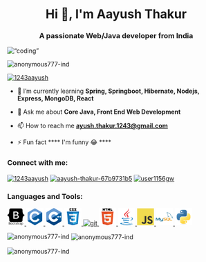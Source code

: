 <h1 align="center">Hi 👋, I'm Aayush Thakur</h1>
<h3 align="center">A passionate Web/Java developer from India</h3>

<img align=“right” alt=“coding” width=“400” src=“https://user-images.githubusercontent.com/55389276/140866485-8fb1c876-9a8f-4d6a-98dc-08c4981eaf70.gif”>

<p align="left"> <img src="https://komarev.com/ghpvc/?username=anonymous777-ind&label=Profile%20views&color=0e75b6&style=flat" alt="anonymous777-ind" /> </p>

<p align="left"> <a href="https://twitter.com/1243aayush" target="blank"><img src="https://img.shields.io/twitter/follow/1243aayush?logo=twitter&style=for-the-badge" alt="1243aayush" /></a> </p>

- 🌱 I’m currently learning **Spring, Springboot, Hibernate, Nodejs, Express, MongoDB, React**

- 💬 Ask me about **Core Java, Front End Web Development**

- 📫 How to reach me **ayush.thakur.1243@gmail.com**

- ⚡ Fun fact **** I'm funny 😂 ****

<h3 align="left">Connect with me:</h3>
<p align="left">
<a href="https://twitter.com/1243aayush" target="blank"><img align="center" src="https://raw.githubusercontent.com/rahuldkjain/github-profile-readme-generator/master/src/images/icons/Social/twitter.svg" alt="1243aayush" height="30" width="40" /></a>
<a href="https://linkedin.com/in/aayush-thakur-67b9731b5" target="blank"><img align="center" src="https://raw.githubusercontent.com/rahuldkjain/github-profile-readme-generator/master/src/images/icons/Social/linked-in-alt.svg" alt="aayush-thakur-67b9731b5" height="30" width="40" /></a>
<a href="https://www.leetcode.com/user1156gw" target="blank"><img align="center" src="https://raw.githubusercontent.com/rahuldkjain/github-profile-readme-generator/master/src/images/icons/Social/leet-code.svg" alt="user1156gw" height="30" width="40" /></a>
</p>

<h3 align="left">Languages and Tools:</h3>
<p align="left"> <a href="https://getbootstrap.com" target="_blank" rel="noreferrer"> <img src="https://raw.githubusercontent.com/devicons/devicon/master/icons/bootstrap/bootstrap-plain-wordmark.svg" alt="bootstrap" width="40" height="40"/> </a> <a href="https://www.cprogramming.com/" target="_blank" rel="noreferrer"> <img src="https://raw.githubusercontent.com/devicons/devicon/master/icons/c/c-original.svg" alt="c" width="40" height="40"/> </a> <a href="https://www.w3schools.com/cpp/" target="_blank" rel="noreferrer"> <img src="https://raw.githubusercontent.com/devicons/devicon/master/icons/cplusplus/cplusplus-original.svg" alt="cplusplus" width="40" height="40"/> </a> <a href="https://www.w3schools.com/css/" target="_blank" rel="noreferrer"> <img src="https://raw.githubusercontent.com/devicons/devicon/master/icons/css3/css3-original-wordmark.svg" alt="css3" width="40" height="40"/> </a> <a href="https://git-scm.com/" target="_blank" rel="noreferrer"> <img src="https://www.vectorlogo.zone/logos/git-scm/git-scm-icon.svg" alt="git" width="40" height="40"/> </a> <a href="https://www.w3.org/html/" target="_blank" rel="noreferrer"> <img src="https://raw.githubusercontent.com/devicons/devicon/master/icons/html5/html5-original-wordmark.svg" alt="html5" width="40" height="40"/> </a> <a href="https://www.java.com" target="_blank" rel="noreferrer"> <img src="https://raw.githubusercontent.com/devicons/devicon/master/icons/java/java-original.svg" alt="java" width="40" height="40"/> </a> <a href="https://developer.mozilla.org/en-US/docs/Web/JavaScript" target="_blank" rel="noreferrer"> <img src="https://raw.githubusercontent.com/devicons/devicon/master/icons/javascript/javascript-original.svg" alt="javascript" width="40" height="40"/> </a> <a href="https://www.mysql.com/" target="_blank" rel="noreferrer"> <img src="https://raw.githubusercontent.com/devicons/devicon/master/icons/mysql/mysql-original-wordmark.svg" alt="mysql" width="40" height="40"/> </a> <a href="https://www.python.org" target="_blank" rel="noreferrer"> <img src="https://raw.githubusercontent.com/devicons/devicon/master/icons/python/python-original.svg" alt="python" width="40" height="40"/> </a> </p>

<p><img align="left" src="https://github-readme-stats.vercel.app/api/top-langs?username=anonymous777-ind&show_icons=true&locale=en&layout=compact" alt="anonymous777-ind" /></p>

<p>&nbsp;<img align="center" src="https://github-readme-stats.vercel.app/api?username=anonymous777-ind&show_icons=true&locale=en" alt="anonymous777-ind" /></p>

<p><img align="center" src="https://github-readme-streak-stats.herokuapp.com/?user=anonymous777-ind&" alt="anonymous777-ind" /></p>
